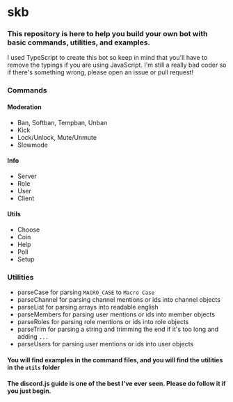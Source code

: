# skb

### This repository is here to help you build your own bot with basic commands, utilities, and examples.

I used TypeScript to create this bot so keep in mind that you'll have to remove the typings if you are using JavaScript.
I'm still a really bad coder so if there's something wrong, please open an issue or pull request!

### Commands

#### Moderation

- Ban, Softban, Tempban, Unban
- Kick
- Lock/Unlock, Mute/Unmute
- Slowmode

#### Info

- Server
- Role
- User
- Client

#### Utils

- Choose
- Coin
- Help
- Poll
- Setup

### Utilities

- parseCase for parsing `MACRO_CASE` to `Macro Case`
- parseChannel for parsing channel mentions or ids into channel objects
- parseList for parsing arrays into readable english
- parseMembers for parsing user mentions or ids into member objects
- parseRoles for parsing role mentions or ids into role objects
- parseTrim for parsing a string and trimming the end if it's too long and adding `...`
- parseUsers for parsing user mentions or ids into user objects

#### You will find examples in the command files, and you will find the utilities in the `utils` folder

#### The discord.js guide is one of the best I've ever seen. Please do follow it if you just begin.
